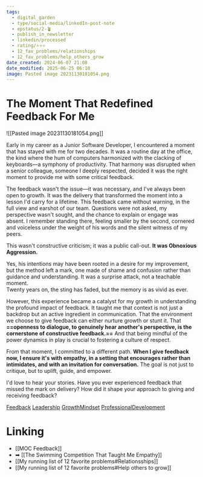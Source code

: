 ```yaml
---
tags:
  - digital_garden
  - type/social-media/linkedIn-post-note
  - epstatus/2-🪴
  - publish_in_newsletter
  - linkedin/processed
  - rating/⭐️⭐️⭐️
  - 12_fav_problems/relationships
  - 12_fav_problems/help_others_grow
date_created: 2024-06-07 21:08
date_modified: 2025-06-25 06:10
image: Pasted image 20231130181054.png
---
```

# The Moment That Redefined Feedback For Me

![[Pasted image 20231130181054.png]]

Early in my career as a Junior Software Developer, I encountered a moment that has stayed with me for two decades. It was a routine day at the office, the kind where the hum of computers harmonized with the clacking of keyboards—a symphony of productivity. That harmony was disrupted when a senior colleague, someone I deeply respected, decided it was the right moment to provide me with some critical feedback.  
  
The feedback wasn't the issue—it was necessary, and I've always been open to growth. It was the delivery that transformed the moment into a lesson I'd carry for a lifetime. This feedback came without warning, in the full view and earshot of our team. Questions were not asked, my perspective wasn't sought, and the chance to explain or engage was absent. I remember standing there, feeling smaller by the second, cornered and voiceless under the weight of his words and the silent witness of my peers.  
  
This wasn't constructive criticism; it was a public call-out. **It was Obnoxious Aggression.**  
  
Yes, his intentions may have been rooted in a desire for my improvement, but the method left a mark, one made of shame and confusion rather than guidance and understanding. It was a surprise attack, not a teachable moment.  
Twenty years on, the sting has faded, but the memory is as vivid as ever.  
  
However, this experience became a catalyst for my growth in understanding the profound impact of feedback. It taught me that context is not just a backdrop but an active ingredient in communication. That the environment we choose to give feedback can either nurture growth or stunt it. That **==openness to dialogue, to genuinely hear another's perspective, is the cornerstone of constructive feedback.==** And that being mindful of the power dynamics in play is crucial to fostering a culture of respect.  
  
From that moment, I committed to a different path. **When I give feedback now, I ensure it's with empathy, in a setting that encourages rather than intimidates, and with an invitation for conversation.** The goal is not just to critique, but to uplift, guide, and empower.  
  
I'd love to hear your stories. Have you ever experienced feedback that missed the mark on delivery? How did it shape your approach to giving and receiving feedback?  
  
[Feedback](https://www.linkedin.com/feed/hashtag/?keywords=feedback&highlightedUpdateUrns=urn%3Ali%3Aactivity%3A7133496322044637184) [Leadership](https://www.linkedin.com/feed/hashtag/?keywords=leadership&highlightedUpdateUrns=urn%3Ali%3Aactivity%3A7133496322044637184) [GrowthMindset](https://www.linkedin.com/feed/hashtag/?keywords=growthmindset&highlightedUpdateUrns=urn%3Ali%3Aactivity%3A7133496322044637184) [ProfessionalDevelopment](https://www.linkedin.com/feed/hashtag/?keywords=professionaldevelopment&highlightedUpdateUrns=urn%3Ali%3Aactivity%3A7133496322044637184)

# Linking

+ [[MOC Feedback]]
+ ➡ [[The Swimming Competition That Taught Me Empathy]]
+ [[My running list of 12 favorite problems#Relationsships]]
+ [[My running list of 12 favorite problems#Help others to grow]]


